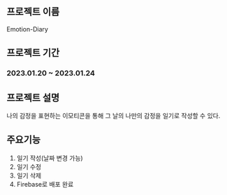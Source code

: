 ## 프로젝트 이름

Emotion-Diary

## 프로젝트 기간

### 2023.01.20 ~ 2023.01.24

## 프로젝트 설명

나의 감정을 표현하는 이모티콘을 통해 그 날의 나만의 감정을 일기로 작성할 수 있다.

## 주요기능

1. 일기 작성(날짜 변경 가능)
2. 일기 수정
3. 일기 삭제
4. Firebase로 배포 완료 
